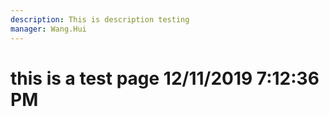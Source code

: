 ```yaml
---
description: This is description testing
manager: Wang.Hui
---
```

# this is a test page 12/11/2019 7:12:36 PM